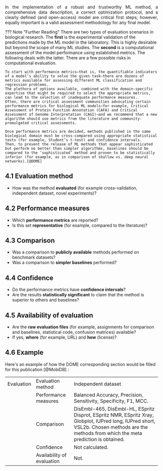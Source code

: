 <p style='text-align: justify;'>
In the implementation of a robust and trustworthy ML method, a comprehensive data description, a correct optimization protocol, and a clearly defined (and open-access) model are critical first steps; however, equally important is a valid assessment methodology for any final model.
</p>

??? Note "Further Reading"
	There are two types of evaluation scenarios in biological research. 
	The __first__ is the experimental validation of the predictions made by the ML model in the laboratory. 
	This is highly desirable but beyond the scope of many ML studies. 
	The __second__ is a computational assessment of the model performance using established metrics. The following deals with the latter. There are a few possible risks in computational evaluation.
	
	To start with performance metrics—that is, the quantifiable indicators of a model’s ability to solve the given task—there are dozens of metrics available for assessing different ML classification and regression problems. 
	The plethora of options available, combined with the domain-specific expertise that might be required to select the appropriate metrics, can lead to the selection of inadequate performance measures. 
	Often, there are critical assessment communities advocating certain performance metrics for biological ML models—for example, Critical Assessment of Protein Function Annotation (CAFA) and Critical Assessment of Genome Interpretation (CAGI)—and we recommend that a new algorithm should use metrics from the literature and community-promulgated critical assessments.
	
	Once performance metrics are decided, methods published in the same biological domain must be cross-compared using appropriate statistical tests (for example, Student’s t-test) and confidence intervals. 
	Then, to prevent the release of ML methods that appear sophisticated but perform no better than simpler algorithms, baselines should be compared to the ‘sophisticated’ method and proven to be statistically inferior (for example, as in comparison of shallow vs. deep neural networks).[@DOME]




## 4.1 Evaluation method

- How was the method __evaluated__ (for example cross-validation, independent dataset, novel experiments)?

## 4.2 Performance measures

- Which __performance metrics__ are reported? 
- Is this set __representative__ (for example, compared to the literature)?

## 4.3 Comparison

- Was a comparison to __publicly available__ methods performed on benchmark datasets? 
- Was a comparison to __simpler baselines__ performed?

## 4.4 Confidence

- Do the performance metrics have __confidence intervals__? 
- Are the results __statistically significant__ to claim that the method is superior to others and baselines?


## 4.5 Availability of evaluation

- Are the __raw evaluation files__ (for example, assignments for comparison and baselines, statistical code, confusion matrices) available? 
- If yes, __where__ (for example, URL) and __how__ (license)?


## 4.6 Example

Here's an example of how the DOME corresponding section would be filled for this publication [@MobiDB] :

|      |        |      |
|-------    |-------    |---------  |
| Evaluation  | Evaluation method | Independent dataset  |
|     		  | Performance measures | Balanced Accuracy, Precision, Sensitivity, Specificity, F1, MCC. |
|     		  | Comparison | DisEmbl-465, DisEmbl-HL, ESpritz Disprot, ESpritz NMR, ESpritz Xray, Globplot, IUPred long, IUPred short, VSL2b. Chosen methods are the methods from which the meta prediction is obtained.|
|     		  | Confidence  |Not calculated.|
|     		  | Availability of evaluation  |Not.|

<br> 
